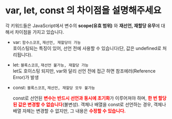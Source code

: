 # var, let, const 의 차이점을 설명해주세요

각 키워드들은 JavaScript에서 변수의 **scope(유효 범위)** 와 **재선언, 재할당 유무**에 대해서 차이점을 가지고 있습니다.

- var: `함수스코프`, `재선언, 재할당이 가능`
  <br />호이스팅되는 특징이 있어, 선언 전에 사용할 수 있습니다(단, 값은 undefined로 처리됩니다).
- let: `블록스코프`, `재선언 불가능, 재할당 가능`
  <br />let도 호이스팅 되지만, var와 달리 선언 전에 접근 하면 참조에러(Reference Error)가 발생
- const: `블록스코프`, `재선언, 재할당 모두 불가능`

  const로 선언된 <span style='color: red'>**변수는 반드시 선언과 동시에 초기화**</span>가 이루어져야 하며, <span style='color: red'>**한 번 할당된 값은 변경할 수 없습니다**</span>(불변성).
  객체나 배열을 const로 선언하는 경우, 객체나 배열 자체는 변경할 수 없지만, 그 내용은 <span style='color: red'>**수정할 수 있습니다.**</span>
